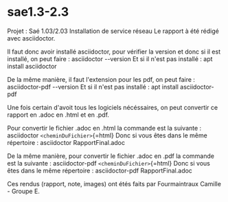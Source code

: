 # sae1.3-2.3
Projet : Saé 1.03/2.03 Installation de service réseau
Le rapport à été rédigé avec asciidoctor.

Il faut donc avoir installé asciidoctor, pour vérifier la version et
donc si il est installé, on peut faire : asciidoctor --version Et si il
n'est pas installé : apt install asciidoctor

De la même manière, il faut l'extension pour les pdf, on peut faire :
asciidoctor-pdf --version Et si il n'est pas installé : apt install
asciidoctor-pdf

Une fois certain d'avoit tous les logiciels nécéssaires, on peut
convertir ce rapport en .adoc en .html et en .pdf.

Pour convertir le fichier .adoc en .html la commande est la suivante :
asciidoctor `<cheminDuFichier>`{=html} Donc si vous êtes dans le même
répertoire : asciidoctor RapportFinal.adoc

De la même manière, pour convertir le fichier .adoc en .pdf la commande
est la suivante : asciidoctor-pdf `<cheminDuFichier>`{=html} Donc si
vous êtes dans le même répertoire : asciidoctor-pdf RapportFinal.adoc

Ces rendus (rapport, note, images) ont étés faits par Fourmaintraux
Camille - Groupe E.
